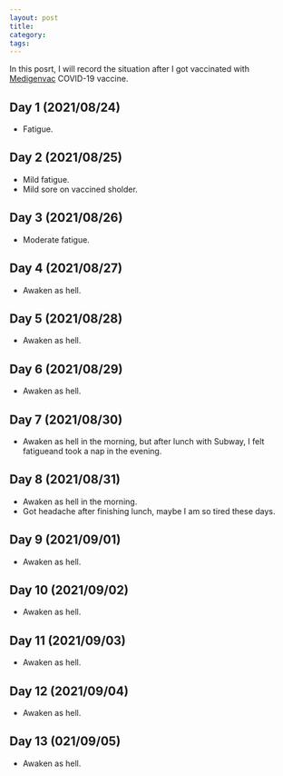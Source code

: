 ```yaml
---
layout: post
title:
category:
tags:
---
```


In this posrt, I will record the situation after I
got vaccinated with [Medigenvac](https://www.medigenvac.com/public/en) COVID-19 vaccine.

## Day 1 (2021/08/24)
- Fatigue.

## Day 2 (2021/08/25)
- Mild fatigue.
- Mild sore on vaccined sholder.

## Day 3 (2021/08/26)
- Moderate fatigue.

## Day 4 (2021/08/27)
- Awaken as hell.

## Day 5 (2021/08/28)
- Awaken as hell.

## Day 6 (2021/08/29)
- Awaken as hell.

## Day 7 (2021/08/30)
- Awaken as hell in the morning, but after lunch with Subway, I felt fatigueand took a nap in the evening.

## Day 8 (2021/08/31)
- Awaken as hell in the morning.
- Got headache after finishing lunch, maybe I am so tired these days.

## Day 9 (2021/09/01)
- Awaken as hell.

## Day 10 (2021/09/02)
- Awaken as hell.

## Day 11 (2021/09/03)
- Awaken as hell.

## Day 12 (2021/09/04)
- Awaken as hell.

## Day 13 (021/09/05)
- Awaken as hell.
